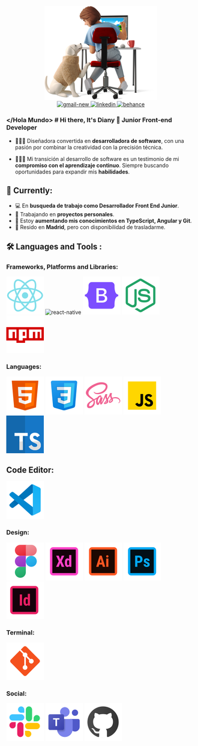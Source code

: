 <div  align="center">
<img width="300" src="./yo.png" alt="you"/>
</div>

<div id="badges" align="center">
<a href="mailto:dianymartinez31@gmail.com" target="_blank">
    <img width="48" height="48" src="https://img.icons8.com/color/48/gmail-new.png" alt="gmail-new"/>
</a>

<a href="https://www.linkedin.com/in/diany-martinez" target="_blank">
    <img width="48" height="48" src="https://img.icons8.com/fluency/48/linkedin.png" alt="linkedin"/>
</a>

<a href="https://www.behance.net/dianyluna31" target="_blank">
    <img width="48" height="48" src="https://img.icons8.com/color/48/behance.png" alt="behance"/>
</a>
</div>



### </Hola Mundo> # Hi there, It's Diany 👋 Junior Front-end Developer


- 👩🏻‍💻 Diseñadora convertida en **desarrolladora de software**, con una pasión por combinar la creatividad con la precisión técnica.

- 👩🏻‍🎓 Mi transición al desarrollo de software es un testimonio de mi **compromiso con el aprendizaje continuo**. Siempre buscando oportunidades para expandir mis **habilidades**.



## 🎯 Currently:  

- 💻 En **busqueda de trabajo como Desarrollador Front End Junior**.
- 🌱 Trabajando en **proyectos personales**.
- 📓 Estoy **aumentando mis conocimientos en TypeScript, Angular y Git**. 
- 📍 Resido en **Madrid**, pero con disponibilidad de trasladarme.


## 🛠️ Languages and Tools :

### Frameworks, Platforms and Libraries:
![React](image-6.png) 
<img width="48" height="48" src="https://img.icons8.com/color/48/react-native.png" alt="react-native"/>
![Bootstrap](image-7.png)
![Node.js](image-9.png)
![NPM](image-10.png)

### Languages:
![HTML5](image-11.png)
![CSS3](image-12.png)
![Sass](image-8.png)
![Javascript](image-13.png)
![Typescript](image-14.png)

## Code Editor:
![Visual Studio Code](image-19.png)

### Design: 
![FIGMA](image.png)
![Adobe XD](image-4.png)
![Adobe Illustrator](image-2.png)
![Adobe Photoshop](image-3.png)
![Adobe Indesign](image-5.png)

### Terminal: 
![GIT](image-15.png)

### Social: 
![Slack](image-16.png)
![Teams](image-17.png)
![GitHub](image-18.png)
